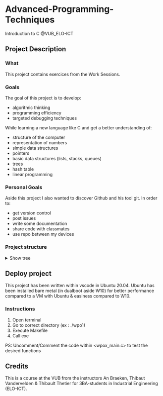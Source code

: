 # Advanced-Programming-Techniques
Introduction to C @VUB_ELO-ICT

## Project Description

### What
This project contains exercices from the Work Sessions. 

### Goals
The goal of this project is to develop:
- algoritmic thinking 
- programming efficiency
- targeted debugging techniques

While learning a new language like C and get a better understanding of:
- structure of the computer
- representation of numbers
- simple data structures
- pointers
- basic data structures (lists, stacks, queues)
- trees
- hash table
- linear programming

### Personal Goals
Aside this project I also wanted to discover Github and his tool git.
In order to:
- get version control
- post issues
- write some documentation
- share code with classmates 
- use repo between my devices

### Project structure

<details>
  <summary>Show tree</summary>
    .
    ├── README.md
    ├── sandbox
    │   ├── Makefile
    │   ├── README.md
    │   └── src
    │       └── sandbox.c
    ├── wpo1
    │   ├── Makefile
    │   ├── src
    │   │   ├── lib_matrix.h
    │   │   ├── lib_str.h
    │   │   ├── matrixconv.c
    │   │   ├── matrixmul.c
    │   │   ├── strcat.c
    │   │   ├── strcntdel.c
    │   │   ├── strcpos.c
    │   │   ├── strcpy.c
    │   │   ├── strfree.c
    │   │   ├── strlen.c
    │   │   ├── strsplit.c
    │   │   └── wpo1_main.c
    │   └── wpo1-exercises.pdf
    ├── wpo2
    │   ├── files
    │   │   └── config.txt
    │   ├── Makefile
    │   ├── src
    │   │   ├── area.c
    │   │   ├── bitdecomp.c
    │   │   ├── countchar.c
    │   │   ├── fancyprint.c
    │   │   ├── readconfigfile.c
    │   │   ├── readoperation.c
    │   │   ├── wpo2_lib.h
    │   │   └── wpo2_main.c
    │   └── wpo2-exercises.pdf
    ├── wpo3
    │   ├── Makefile
    │   ├── src
    │   │   ├── bitdecomp2.c
    │   │   ├── floatingpointemulator.c
    │   │   ├── wpo3_lib.h
    │   │   └── wpo3_main.c
    │   └── wpo3-exercises.pdf
    ├── wpo4
    │   ├── Makefile
    │   ├── src
    │   │   ├── dequeue.c
    │   │   ├── dequeuelq.c
    │   │   ├── enqueue.c
    │   │   ├── enqueuelq.c
    │   │   ├── enqueuelqsorted.c
    │   │   ├── initlinkedqueue.c
    │   │   ├── popstack.c
    │   │   ├── pushstack.c
    │   │   ├── readrb.c
    │   │   ├── wpo4_lib.h
    │   │   ├── wpo4_main.c
    │   │   └── writerb.c
    │   └── wpo4-exercises.pdf
    └── wpo5
        ├── build
        │   ├── main
        │   └── src
        │       ├── dijkstra.c.d
        │       ├── dijkstra.c.o
        │       ├── wpo5_main.c.d
        │       └── wpo5_main.c.o
        ├── Makefile
        ├── src
        │   ├── dijkstra.c
        │   ├── wpo5_lib.h
        │   └── wpo5_main.c
        └── wpo5-exercises.pdf

</details>

## Deploy project
This project has been written within vscode in Ubuntu 20.04.
Ubuntu has been installed bare metal (in dualboot aside W10) for better performance compared to a VM with Ubuntu & easiness compared to W10.

### Instructions
1. Open terminal
2. Go to correct directory (ex : ./wpo1)
3. Execute Makefile
4. Call exe

PS: Uncomment/Comment the code within <wpox_main.c> to test the desired functions

## Credits 
This is a course at the VUB from the instructors An Braeken, Thibaut Vandervelden & Thibault Thetier for 3BA-students in Industrial Engineering (ELO-ICT).

